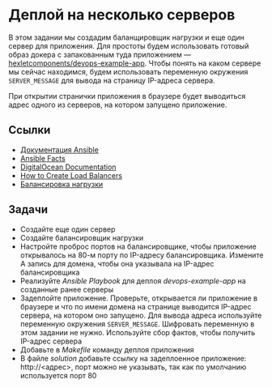 # Деплой на несколько серверов

В этом задании мы создадим баланщировщик нагрузки и еще один сервер для приложения. Для простоты будем использовать готовый образ докера с запакованным туда приложением — [hexletcomponents/devops-example-app](https://hub.docker.com/r/hexletcomponents/devops-example-app). Чтобы понять на каком сервере мы сейчас находимся, будем использовать переменную окружения `SERVER_MESSAGE` для вывода на страницу IP-адреса сервера.

При открытии странички приложения в браузере будет выводиться адрес одного из серверов, на котором запущено приложение.

## Ссылки

* [Документация Ansible](https://docs.ansible.com/ansible/latest/index.html)
* [Ansible Facts](https://docs.ansible.com/ansible/latest/user_guide/playbooks_vars_facts.html#ansible-facts)
* [DigitalOcean Documentation](https://docs.digitalocean.com/)
* [How to Create Load Balancers](https://docs.digitalocean.com/products/networking/load-balancers/how-to/create/)
* [Балансировка нагрузки](https://ru.wikipedia.org/wiki/%D0%91%D0%B0%D0%BB%D0%B0%D0%BD%D1%81%D0%B8%D1%80%D0%BE%D0%B2%D0%BA%D0%B0_%D0%BD%D0%B0%D0%B3%D1%80%D1%83%D0%B7%D0%BA%D0%B8)

## Задачи

* Создайте еще один сервер
* Создайте балансировщик нагрузки
* Настройте проброс портов на балансировщике, чтобы приложение открывалось на 80-м порту по IP-адресу балансировщика. Измените А запись для домена, чтобы она указывала на IP-адрес балансировщика
* Реализуйте *Ansible Playbook* для деплоя *devops-example-app* на созданные ранее серверы
* Задеплойте приложение. Проверьте, открывается ли приложение в браузере и что по имени домена на странице выводится IP-адрес сервера, на котором оно запущено. Для вывода адреса используйте переменную окружения `SERVER_MESSAGE`. Шифровать переменную в этом задании не нужно. Используйте сбор фактов, чтобы получить IP-адрес сервера
* Добавьте в *Makefile* команду деплоя приложения
* В файле *solution* добавьте ссылку на задеплоенное приложение: http://<адрес>, порт можно не указывать, так как по умолчанию используется порт 80
